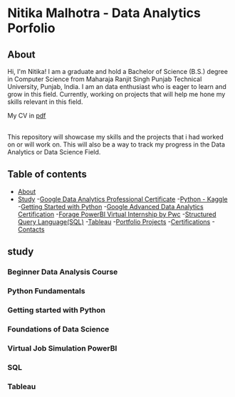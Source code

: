 # Nitika Malhotra - Data Analytics Porfolio

## About
Hi, I'm Nitika! I am a graduate and hold a Bachelor of Science (B.S.) degree in Computer Science from Maharaja Ranjit Singh Punjab Technical University, Punjab, India.
I am an data enthusiast who is eager to learn and grow in this field.
Currently, working on projects that will help me hone my skills relevant in this field.

My CV in [pdf]()

<br>
This repository will showcase my skills and the projects that i had worked on or will work on.
This will also be a way to track my progress in the Data Analytics or Data Science Field.
<br>

## Table of contents
- [About](#about)
- [Study](#study)
    -[Google Data Analytics Professional Certificate](#Beginner-data-analysis-course)
            -[Python - Kaggle](#Python-fundamentals)
            -[Getting Started with Python](#Getting-started-with-Python)
            -[Google Advanced Data Analytics Certification](#Foundations-of-Data-Science)
            -[Forage PowerBI Virtual Internship by Pwc](#Virtual-Job-Simulation-PowerBI)
            -[Structured Query Language(SQL)](#SQL)
            -[Tableau](#Tableau)
-[Portfolio Projects](#Projects)
-[Certifications](#Certifications)
-[Contacts](#contacts)    
  
## study

### Beginner Data Analysis Course

### Python Fundamentals

### Getting started with Python

### Foundations of Data Science


### Virtual Job Simulation PowerBI

### SQL

### Tableau

